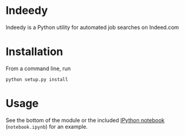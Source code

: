 Indeedy
=======

Indeedy is a Python utility for automated job searches on Indeed.com

Installation
============
From a command line, run
    
    python setup.py install
    

Usage
=====
See the bottom of the module or the included [IPython notebook](http://nbviewer.ipython.org/github/petebachant/Indeedy/blob/master/notebook.ipynb?create=1)
(`notebook.ipynb`) for an example.
